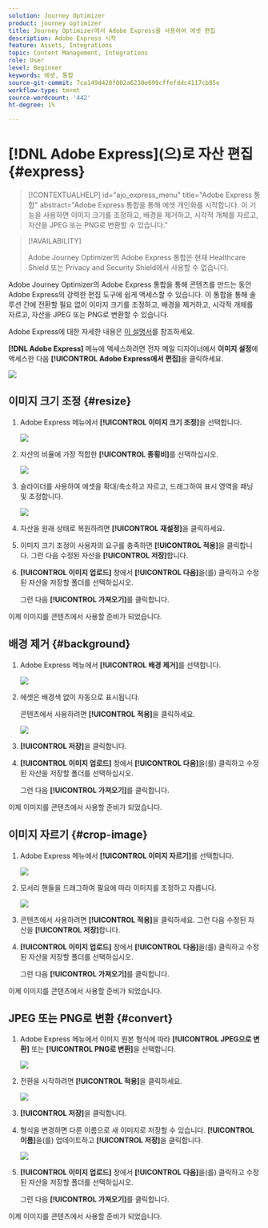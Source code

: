 ```yaml
---
solution: Journey Optimizer
product: journey optimizer
title: Journey Optimizer에서 Adobe Express을 사용하여 에셋 편집
description: Adobe Express 시작
feature: Assets, Integrations
topic: Content Management, Integrations
role: User
level: Beginner
keywords: 에셋, 통합
source-git-commit: 7ca149d420f802a6230e699cffefddc4117cb85e
workflow-type: tm+mt
source-wordcount: '442'
ht-degree: 1%

---
```


# [!DNL Adobe Express]&#x200B;(으)로 자산 편집{#express}

>[!CONTEXTUALHELP]
>id="ajo_express_menu"
>title="Adobe Express 통합"
>abstract="Adobe Express 통합을 통해 에셋 개인화를 시작합니다. 이 기능을 사용하면 이미지 크기를 조정하고, 배경을 제거하고, 시각적 개체를 자르고, 자산을 JPEG 또는 PNG로 변환할 수 있습니다."

>[!AVAILABILITY]
>
>Adobe Journey Optimizer의 Adobe Express 통합은 현재 Healthcare Shield 또는 Privacy and Security Shield에서 사용할 수 없습니다.

Adobe Journey Optimizer의 Adobe Express 통합을 통해 콘텐츠를 만드는 동안 Adobe Express의 강력한 편집 도구에 쉽게 액세스할 수 있습니다. 이 통합을 통해 솔루션 간에 전환할 필요 없이 이미지 크기를 조정하고, 배경을 제거하고, 시각적 개체를 자르고, 자산을 JPEG 또는 PNG로 변환할 수 있습니다.

Adobe Express에 대한 자세한 내용은 [이 설명서](https://helpx.adobe.com/express/user-guide.html)를 참조하세요.

**[!DNL Adobe Express]** 메뉴에 액세스하려면 전자 메일 디자이너에서 **이미지 설정**&#x200B;에 액세스한 다음 **[!UICONTROL Adobe Express에서 편집]**&#x200B;을 클릭하세요.

![](assets/express_1.png)

## 이미지 크기 조정 {#resize}

1. Adobe Express 메뉴에서 **[!UICONTROL 이미지 크기 조정]**&#x200B;을 선택합니다.

   ![](assets/express-resize-1.png)

1. 자산의 비율에 가장 적합한 **[!UICONTROL 종횡비]**&#x200B;를 선택하십시오.

   ![](assets/express-resize-2.png)

1. 슬라이더를 사용하여 에셋을 확대/축소하고 자르고, 드래그하여 표시 영역을 패닝 및 조정합니다.

   ![](assets/express-resize-3.png)

1. 자산을 원래 상태로 복원하려면 **[!UICONTROL 재설정]**&#x200B;을 클릭하세요.

1. 이미지 크기 조정이 사용자의 요구를 충족하면 **[!UICONTROL 적용]**&#x200B;을 클릭합니다. 그런 다음 수정된 자산을 **[!UICONTROL 저장]**&#x200B;합니다.

1. **[!UICONTROL 이미지 업로드]** 창에서 **[!UICONTROL 다음]**&#x200B;을(를) 클릭하고 수정된 자산을 저장할 폴더를 선택하십시오.

   그런 다음 **[!UICONTROL 가져오기]**&#x200B;를 클릭합니다.

이제 이미지를 콘텐츠에서 사용할 준비가 되었습니다.

## 배경 제거 {#background}

1. Adobe Express 메뉴에서 **[!UICONTROL 배경 제거]**&#x200B;를 선택합니다.

   ![](assets/express-background-1.png)

1. 에셋은 배경색 없이 자동으로 표시됩니다.

   콘텐츠에서 사용하려면 **[!UICONTROL 적용]**&#x200B;을 클릭하세요.

   ![](assets/express-background-2.png)

1. **[!UICONTROL 저장]**&#x200B;을 클릭합니다.

1. **[!UICONTROL 이미지 업로드]** 창에서 **[!UICONTROL 다음]**&#x200B;을(를) 클릭하고 수정된 자산을 저장할 폴더를 선택하십시오.

   그런 다음 **[!UICONTROL 가져오기]**&#x200B;를 클릭합니다.

이제 이미지를 콘텐츠에서 사용할 준비가 되었습니다.

## 이미지 자르기 {#crop-image}

1. Adobe Express 메뉴에서 **[!UICONTROL 이미지 자르기]**&#x200B;를 선택합니다.

   ![](assets/express-crop-1.png)

1. 모서리 핸들을 드래그하여 필요에 따라 이미지를 조정하고 자릅니다.

   ![](assets/express-crop-2.png)

1. 콘텐츠에서 사용하려면 **[!UICONTROL 적용]**&#x200B;을 클릭하세요. 그런 다음 수정된 자산을 **[!UICONTROL 저장]**&#x200B;합니다.

1. **[!UICONTROL 이미지 업로드]** 창에서 **[!UICONTROL 다음]**&#x200B;을(를) 클릭하고 수정된 자산을 저장할 폴더를 선택하십시오.

   그런 다음 **[!UICONTROL 가져오기]**&#x200B;를 클릭합니다.

이제 이미지를 콘텐츠에서 사용할 준비가 되었습니다.

## JPEG 또는 PNG로 변환 {#convert}

1. Adobe Express 메뉴에서 이미지 원본 형식에 따라 **[!UICONTROL JPEG으로 변환]** 또는 **[!UICONTROL PNG로 변환]**&#x200B;을 선택합니다.

   ![](assets/express-convert-1.png)

1. 전환을 시작하려면 **[!UICONTROL 적용]**&#x200B;을 클릭하세요.

   ![](assets/express-convert-2.png)

1. **[!UICONTROL 저장]**&#x200B;을 클릭합니다.

1. 형식을 변경하면 다른 이름으로 새 이미지로 저장할 수 있습니다. **[!UICONTROL 이름]**&#x200B;을(를) 업데이트하고 **[!UICONTROL 저장]**&#x200B;을 클릭합니다.

   ![](assets/express-convert-3.png)

1. **[!UICONTROL 이미지 업로드]** 창에서 **[!UICONTROL 다음]**&#x200B;을(를) 클릭하고 수정된 자산을 저장할 폴더를 선택하십시오.

   그런 다음 **[!UICONTROL 가져오기]**&#x200B;를 클릭합니다.

이제 이미지를 콘텐츠에서 사용할 준비가 되었습니다.
